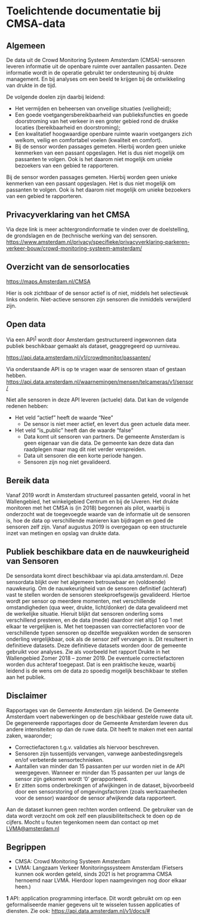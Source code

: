 Toelichtende documentatie bij CMSA-data
===

Algemeen
---
De data uit de Crowd Monitoring Systeem Amsterdam (CMSA)-sensoren leveren informatie uit de 
openbare ruimte over aantallen passanten. Deze informatie wordt in de operatie gebruikt ter
ondersteuning bij drukte management. En bij analyses om een beeld te krijgen bij de ontwikkeling
van drukte in de tijd.

De volgende doelen zijn daarbij leidend:
* Het vermijden en beheersen van onveilige situaties (veiligheid);
* Een goede voetgangersbereikbaarheid van publieksfuncties en goede doorstroming van het
verkeer in een groter gebied rond de drukke locaties (bereikbaarheid en doorstroming);
* Een kwalitatief hoogwaardige openbare ruimte waarin voetgangers zich welkom, veilig en
comfortabel voelen (kwaliteit en comfort).
* Bij de sensor worden passages gemeten. Hierbij worden geen unieke kenmerken van een passant
opgeslagen. Het is dus niet mogelijk om passanten te volgen. Ook is het daarom niet mogelijk om
unieke bezoekers van een gebied te rapporteren.

Bij de sensor worden passages gemeten. Hierbij worden geen unieke kenmerken van een passant
opgeslagen. Het is dus niet mogelijk om passanten te volgen. Ook is het daarom niet mogelijk om
unieke bezoekers van een gebied te rapporteren.

Privacyverklaring van het CMSA
---
Via deze link is meer achtergrondinformatie te vinden over de doelstelling, de grondslagen en de
(technische werking van de) sensoren.
https://www.amsterdam.nl/privacy/specifieke/privacyverklaring-parkeren-verkeer-bouw/crowd-monitoring-systeem-amsterdam/

Overzicht van de sensorlocaties
---
https://maps.Amsterdam.nl/CMSA

Hier is ook zichtbaar of de sensor actief is of niet, middels het selectievak links onderin.
Niet-actieve sensoren zijn sensoren die inmiddels verwijderd zijn.

Open data
---
Via een API<sup>[1](#f1)</sup> wordt door Amsterdam gestructureerd ingewonnen data publiek beschikbaar
gemaakt als dataset, geaggregeerd op uurniveau.

https://api.data.amsterdam.nl/v1/crowdmonitor/passanten/

Via onderstaande API is op te vragen waar de sensoren staan of gestaan hebben.
https://api.data.amsterdam.nl/waarnemingen/mensen/telcameras/v1/sensor/

Niet alle sensoren in deze API leveren (actuele) data. Dat kan de volgende redenen hebben:
* Het veld “actief” heeft de waarde “Nee”
  * De sensor is niet meer actief, en levert dus geen actuele data meer.
* Het veld “is_public” heeft dan de waarde “false”
  * Data komt uit sensoren van partners. De gemeente Amsterdam is geen eigenaar van
die data. De gemeente kan deze data dan raadplegen maar mag dit niet verder
verspreiden.
  * Data uit sensoren die een korte periode hangen.
  * Sensoren zijn nog niet gevalideerd.

Bereik data
---
Vanaf 2019 wordt in Amsterdam structureel passanten geteld, vooral in het Wallengebied, het
winkelgebied Centrum en bij de IJveren. Het drukte monitoren met het CMSA is (in 2018)
begonnen als pilot, waarbij is onderzocht wat de toegevoegde waarde van de informatie uit de
sensoren is, hoe de data op verschillende manieren kan bijdragen en goed de sensoren zelf zijn.
Vanaf augustus 2019 is overgegaan op een structurele inzet van metingen en opslag van drukte
data.

Publiek beschikbare data en de nauwkeurigheid van Sensoren
---
De sensordata komt direct beschikbaar via api.data.amsterdam.nl. Deze sensordata blijkt over het
algemeen betrouwbaar en (voldoende) nauwkeurig. Om de nauwkeurigheid van de sensoren
definitief (achteraf) vast te stellen worden de sensoren steekproefsgewijs gevalideerd. Hiertoe
wordt per sensor op meerdere momenten, met verschillende omstandigheden (qua weer, drukte,
licht/donker) de data gevalideerd met de werkelijke situatie. Hieruit blijkt dat sensoren onderling
soms verschillend presteren, en de data (mede) daardoor niet altijd 1 op 1 met elkaar te vergelijken
is. Met het toepassen van correctiefactoren voor de verschillende typen sensoren op dezelfde
wegvakken worden de sensoren onderling vergelijkbaar, ook als de sensor zelf vervangen is. Dit
resulteert in definitieve datasets. Deze definitieve datasets worden door de gemeente gebruikt
voor analyses. Zie als voorbeeld het rapport Drukte in het Wallengebied Zomer 2018 – zomer 2019.
De eventuele correctiefactoren worden dus achteraf toegepast. Dat is een praktische keuze,
waarbij leidend is de wens om de data zo spoedig mogelijk beschikbaar te stellen aan het publiek.

Disclaimer
---
Rapportages van de Gemeente Amsterdam zijn leidend.
De Gemeente Amsterdam voert nabewerkingen op de beschikbaar gestelde ruwe data uit. De
gegenereerde rapportages door de Gemeente Amsterdam leveren dus andere intensiteiten op dan
de ruwe data. Dit heeft te maken met een aantal zaken, waaronder;
* Correctiefactoren t.g.v. validaties als hiervoor beschreven.
* Sensoren zijn tussentijds vervangen, vanwege aanbestedingsregels en/of verbeterde
sensortechnieken.
* Aantallen van minder dan 15 passanten per uur worden niet in de API weergegeven. Wanneer
er minder dan 15 passanten per uur langs de sensor zijn gekomen wordt ‘0’ gerapporteerd.
* Er zitten soms onderbrekingen of afwijkingen in de dataset, bijvoorbeeld door een
sensorstoring of omgevingsfactoren (zoals werkzaamheden voor de sensor) waardoor de
sensor afwijkende data rapporteert.

Aan de dataset kunnen geen rechten worden ontleend. De gebruiker van de data wordt verzocht
om ook zelf een plausibiliteitscheck te doen op de cijfers. Mocht u fouten tegenkomen neem dan
contact op met LVMA@amsterdam.nl

Begrippen
---
* CMSA: Crowd Monitoring Systeem Amsterdam
* LVMA: Langzaam Verkeer Monitoringssysteem Amsterdam
(Fietsers kunnen ook worden geteld, sinds 2021 is het programma CMSA hernoemd naar
LVMA. Hierdoor lopen naamgevingen nog door elkaar heen.)

<b id="f1">1</b> API: application programming interface. Dit wordt gebruikt om op een geformaliseerde manier gegevens uit te
wisselen tussen applicaties of diensten. Zie ook: https://api.data.amsterdam.nl/v1/docs/#
